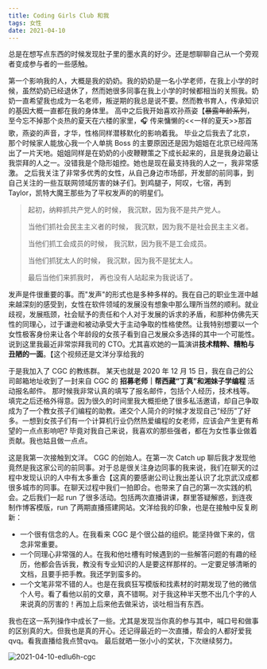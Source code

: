 ```yaml
---
title: Coding Girls Club 和我
tags: 女性
date: 2021-04-10
---
```


总是在想写点东西的时候发现肚子里的墨水真的好少。还是想聊聊自己从一个旁观者变成参与者的一些感触。

第一个影响我的人，大概是我的奶奶。我的奶奶是一名小学老师，在我上小学的时候，虽然奶奶已经退休了，然而她很多同事在我上小学的时候都相当的关照我。奶奶一直希望我也成为一名老师，叛逆期的我总是说不要。然而教书育人，传承知识的基因大概一直都在我的身体里。
高中之后我开始喜欢孙燕姿【~~暴露年龄系列~~，至今忘不掉那个炎热的夏天在六楼的家里，🎧 传来慵懒的<<一样的夏天>>那首歌，燕姿的声音，才华，性格同样潜移默化的影响着我。
毕业之后我去了北京，那个时候家人能放心我一个人单挑 Boss 的主要原因还是因为姐姐在北京已经闯荡出了一片天地。姐姐同样是在奶奶的小皮鞭鞭策之下成长起来的，且是我身边最让我崇拜的人之一。没错我是个隐形姐控。她也是现在最支持我的人之一，我非常感激。
之后我关注了非常多优秀的女性，从自己身边市场部，开发部的前同事，到自己关注的一些互联网领域厉害的妹子们。到鸡腿子，阿叹，七宿，再到 Taylor，凯特大魔王那些为了平权发声的的明星们。

> 起初，纳粹抓共产党人的时候，
> 我沉默，因为我不是共产党人。
>
> 当他们抓社会民主主义者的时候，
> 我沉默，因为我不是社会民主主义者。
>
> 当他们抓工会成员的时候，
> 我沉默，因为我不是工会成员。
>
> 当他们抓犹太人的时候，
> 我沉默，因为我不是犹太人。
>
> 最后当他们来抓我时，
> 再也没有人站起来为我说话了。

发声是件很重要的事。而"发声"的形式也是多种多样的。我在自己的职业生涯中越来越深刻的感受到，女性在软件领域的发展没有想象中那么理所当然的顺利。就业歧视，发展瓶颈，社会赋予的责任和个人对于发展的诉求的矛盾，和那种仿佛先天性的同理心，过于谦逊和被动承受大于主动争取的性格使然。让我特别想要以一个女性极客身份来让各个年龄段的女孩子看到自己发展众多选择的其中一个可能性。说到这里我最近非常崇拜我司的 CTO。尤其喜欢她的一篇演讲**技术精粹、糟粕与丑陋的一面**。【这个视频还是文洋分享给我的

于是我加入了 CGC 的教练群。 某天也就是 2020 年 12 月 15 日，我在自己的公司邮箱地址收到了一封来自 CGC 的 **招募老师｜帮西藏“丁真”和湘妹子学编程** 活动报名邮件。
那时候我非常认真的填写了报名邮件，包括个人经历，技术栈等。填完之后还格外得意。因为很久的时间里我大概拒绝了很多私活邀请，却自己争取成为了一个教女孩子们编程的助教。递交个人简介的时候才发现自己“经历”了好多。一想到女孩子们有一个计算机行业仍然热爱编程的女老师，应该会产生更有希望的一点点影响吧?
毕竟对我自己来说，我喜欢的那些强者，都在为女性事业做着贡献。我也姑且做一点点。

这是我第一次接触到文洋。 CGC 的创始人。在第一次 Catch up 聊后我才发现他竟然是我这家公司的前同事。对于总是很关注身边同事的我来说，我们在聊天的过程中发现认识的人中有太多重合【这真的要感谢公司让我出差认识了北京武汉成都很多城市的同事。在聊天过程中我们一拍即合。也带来了自己的第一次实践的机会。之后我们一起 run 了很多活动。包括两次直播讲课，群里答疑解惑，到连夜制作博客模版，run 了两期直播搭建网站。文洋给我的印象，也是在接触中反复刷新：
* 一个很有信念的人。在我看来 CGC 是个很公益的组织。能坚持做下来的，信念非常重要。
* 一个同理心非常强的人。在我和他吐槽有时候遇到的一些解答问题的有趣的经历，他都会告诉我，教没有专业知识的人是要这样那样的。一定要足够清晰的文档，且要手把手教。我还学到蛮多的。
* 一个文笔非常不错的人。也是在我疯狂写模版和找素材的时期发现了他的微信个人号。看了看他以前的文章，真不错啊。对于我这种半天憋不出几个字的人来说真的厉害的！再加上后来他去做采访，谈吐相当有东西。

我也在这一系列操作中成长了一些。尤其是发现当你真的参与其中，喊口号和做事的区别真的大。但我也是真的开心。还记得最近的一次直播，帮会的人都好爱我qvq。看我直播给我点赞qvq。
最后就晒一张小小的奖状，下次继续努力。

![2021-04-10-edlu6h-cgc](https://cdn.jsdelivr.net/gh/sddtc/upic-cloud@main/images/2021/2021-04-10-edlu6h-cgc.jpg)







